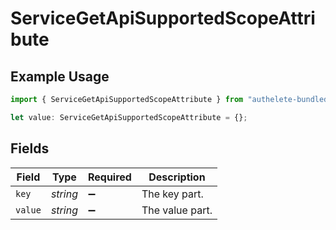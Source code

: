 # ServiceGetApiSupportedScopeAttribute

## Example Usage

```typescript
import { ServiceGetApiSupportedScopeAttribute } from "authelete-bundled/models/operations";

let value: ServiceGetApiSupportedScopeAttribute = {};
```

## Fields

| Field              | Type               | Required           | Description        |
| ------------------ | ------------------ | ------------------ | ------------------ |
| `key`              | *string*           | :heavy_minus_sign: | The key part.      |
| `value`            | *string*           | :heavy_minus_sign: | The value part.    |